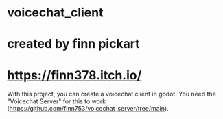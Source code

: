 # voicechat_client
# created by finn pickart
# https://finn378.itch.io/

With this project, you can create a voicechat client in godot.
You need the "Voicechat Server" for this to work (https://github.com/finn753/voicechat_server/tree/main).
